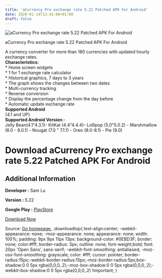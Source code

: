 ```yaml
---
title: 'aCurrency Pro exchange rate 5.22 Patched APK For Android'
date: 2020-01-14T12:42:00+01:00
draft: false
---
```


![aCurrency Pro exchange rate 5.22 Patched APK For Android](https://i0.wp.com/apkhome.net/wp-content/uploads/2020/01/aCurrency-Pro-exchange-rate-5.22-Patched.png "aCurrency Pro exchange rate 5.22 Patched APK For Android")

  

aCurrency Pro exchange rate 5.22 Patched APK For Android

A currency converter for more than 180 currencies with updated hourly exchange rates.  
**Characteristics:**  
\* Home screen widgets  
\* 1 for 1 exchange rate calculator  
\* Historical graphics, 7 days to 3 years  
\* The graph shows the changes between two dates  
\* Multi-currency tracking  
\* Reverse conversion  
\* Display the percentage change from the day before  
\* Automatic update exchange rate  
**Supported Android**  
{4.1 and UP}  
**Supported Android Version**:-  
Jelly Bean(4.1"4.3.1)- KitKat (4.4"4.4.4)- Lollipop (5.0"5.0.2) - Marshmallow (6.0 - 6.0.1) - Nougat (7.0 " 7.1.1) - Oreo (8.0-8.1) - Pie (9.0)

Download aCurrency Pro exchange rate 5.22 Patched APK For Android
=================================================================

Additional Information
----------------------

**Developer :** Sam Lu

**Version :** 5.22

**Google Play :** [PlayStore](https://play.google.com/store/apps/details?id=com.a0soft.gphone.aCurrencyPro)

  

[Download Now](https://store4app.co/post/acurrency-pro-exchange-rate-5-22-patched-apk-for-android_1579001784)

  
Source: [Go homepage.](https://store4app.co/post/acurrency-pro-exchange-rate-5-22-patched-apk-for-android_1579001784) .downloadtop{ text-align:center; -webkit-appearance: none; -moz-appearance: none; appearance: none; width: 100%; padding: 9px 9px 11px 13px; background-color: #0EBD3F; border: none; color:#fff; border-radius: 3px; outline: none; font-weight;bold; font: 20px 'Open Sans', sans-serif; -webkit-font-smoothing: antialiased; -moz-osx-font-smoothing: grayscale; color: #fff; cursor: pointer; border-radius:15px;-webkit-border-radius:15px;-moz-border-radius:5px;box-shadow:0 0 5px rgba(0,0,0,.2);-moz-box-shadow:0 0 5px rgba(0,0,0,.2);-webkit-box-shadow:0 0 5px rgba(0,0,0,.2) !important; }